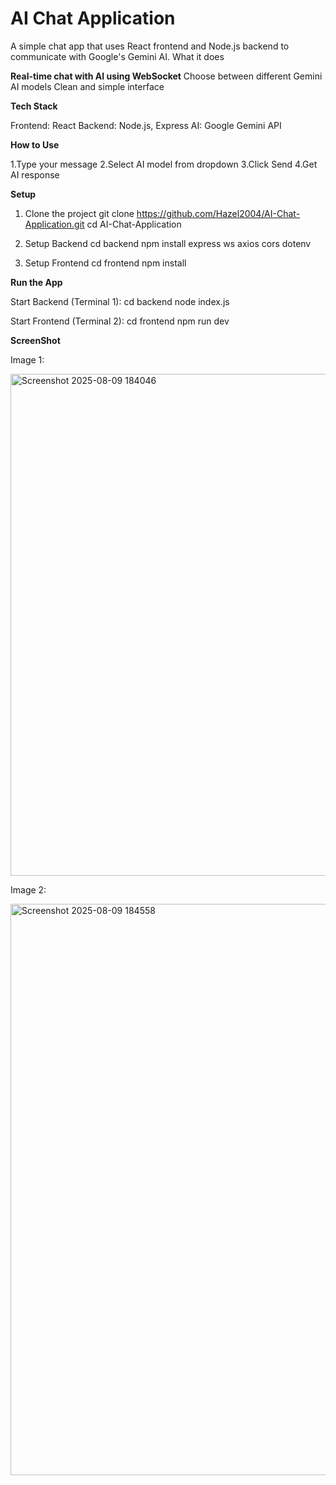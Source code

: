 # AI Chat Application
A simple chat app that uses React frontend and Node.js backend to communicate with Google's Gemini AI.
What it does

**Real-time chat with AI using WebSocket**
Choose between different Gemini AI models
Clean and simple interface

**Tech Stack**

Frontend: React
Backend: Node.js, Express
AI: Google Gemini API

**How to Use**

1.Type your message
2.Select AI model from dropdown
3.Click Send
4.Get AI response

**Setup**

1. Clone the project
git clone https://github.com/Hazel2004/AI-Chat-Application.git
cd AI-Chat-Application

2. Setup Backend
cd backend
npm install express ws axios cors dotenv

3. Setup Frontend
cd frontend
npm install

**Run the App**

Start Backend (Terminal 1):
cd backend
node index.js

Start Frontend (Terminal 2):
cd frontend
npm run dev

**ScreenShot**

Image 1:

<img width="934" height="803" alt="Screenshot 2025-08-09 184046" src="https://github.com/user-attachments/assets/059176cf-1884-4762-8e15-ec3b193588b7" />

Image 2:

<img width="863" height="914" alt="Screenshot 2025-08-09 184558" src="https://github.com/user-attachments/assets/ef5e678f-bcdb-442c-a261-d62481e477ac" />
